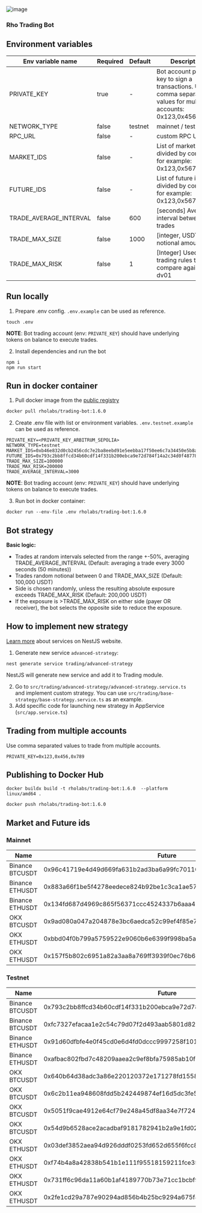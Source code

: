 ![image](https://github.com/RhoLabs/rho-trading-bot/assets/8803471/fb47f21d-badc-4b8c-8be5-a47797c04138)

### Rho Trading Bot

## Environment variables
| Env variable name      | Required | Default | Description                                                                                                          |                                                                                                                                                                                                                                                                                                                                                                                                                                                
|------------------------|----------|---------|----------------------------------------------------------------------------------------------------------------------|
| PRIVATE_KEY            | true     | -       | Bot account private key to sign a transactions. Use comma separated values for multiple accounts: 0x123,0x456,0x789. |
| NETWORK_TYPE           | false    | testnet | mainnet / testnet                                                                                                    |
| RPC_URL                | false    | -       | custom RPC URL                                                                                                       |
| MARKET_IDS             | false    | -       | List of market ids, divided by comma, for example: 0x123,0x567                                                       |
| FUTURE_IDS             | false    | -       | List of future ids, divided by comma, for example: 0x123,0x567                                                       |
| TRADE_AVERAGE_INTERVAL | false    | 600     | [seconds] Average interval between trades                                                                            |
| TRADE_MAX_SIZE         | false    | 1000    | [integer, USDT] Max notional amount                                                                                  |
| TRADE_MAX_RISK         | false    | 1       | [Integer] Used in trading rules to compare against dv01                                                              |

## Run locally
1) Prepare .env config. `.env.example` can be used as reference.
```shell
touch .env
```
**NOTE**: Bot trading account (env: `PRIVATE_KEY`) should have underlying tokens on balance to execute trades.

2) Install dependencies and run the bot
```
npm i
npm run start
```

## Run in docker container

1. Pull docker image from the [public registry](https://hub.docker.com/r/rholabs/trading-bot)
```sh
docker pull rholabs/trading-bot:1.6.0
```

2. Create .env file with list or environment variables. `.env.testnet.example` can be used as reference.
```shell
PRIVATE_KEY=<PRIVATE_KEY_ARBITRUM_SEPOLIA>
NETWORK_TYPE=testnet
MARKET_IDS=0xb46e832d0cb2456cdc7e2ba8eebd91e5eebba17f50ee6c7a34450e5b8a22467c
FUTURE_IDS=0x793c2bb8ffcd34b60cdf14f331b200ebca9e72d784f14a2c34d0f487784812c7
TRADE_MAX_SIZE=100000
TRADE_MAX_RISK=200000
TRADE_AVERAGE_INTERVAL=3000
```

**NOTE**: Bot trading account (env: `PRIVATE_KEY`) should have underlying tokens on balance to execute trades.

3. Run bot in docker container:
```shell
docker run --env-file .env rholabs/trading-bot:1.6.0
```

## Bot strategy

**Basic logic:**
* Trades at random intervals selected from the range +-50%, averaging TRADE_AVERAGE_INTERVAL (Default: averaging a trade every 3000 seconds (50 minutes))
* Trades random notional between 0 and TRADE_MAX_SIZE (Default: 100,000 USDT)
* Side is chosen randomly, unless the resulting absolute exposure exceeds TRADE_MAX_RISK (Default: 200,000 USDT)
* If the exposure is >TRADE_MAX_RISK on either side (payer OR receiver), the bot selects the opposite side to reduce the exposure.

## How to implement new strategy

[Learn more](https://docs.nestjs.com/providers#services) about services on NestJS website.

1. Generate new service `advanced-strategy`:
```shell
nest generate service trading/advanced-strategy
```
NestJS will generate new service and add it to Trading module.

2. Go to `src/trading/advanced-strategy/advanced-strategy.service.ts` and implement custom strategy. You can use `src/trading/base-strategy/base-strategy.service.ts` as an example.
3. Add specific code for launching new strategy in AppService (`src/app.service.ts`)


## Trading from multiple accounts
Use comma separated values to trade from multiple accounts.
```shell
PRIVATE_KEY=0x123,0x456,0x789
```

## Publishing to Docker Hub
```shell
docker buildx build -t rholabs/trading-bot:1.6.0  --platform linux/amd64 .

docker push rholabs/trading-bot:1.6.0
```

## Market and Future ids

### Mainnet

| Name   | Future | Market | Maturity                                                                                                          |                                                                                                                                                                                                                                                                                                                                                                                                                                                
|------------------------|----------|---------|----------------------------------------------------------------------------------------------------------------------|
| Binance BTCUSDT           | 0x96c41719e4d49d669fa631b2ad3ba6a99fc70110bcc5ab3a31019d95fa0367fa     | 0x852d33076c184e71c510bd29bb2e8ad041f4e32ebfb4dd119469332664a56bce       | 28/06/24 |
| Binance ETHUSDT           | 0x883a66f1be5f4278eedece824b92be1c3ca1ae57d441b4047cd2d4c1fbbf9574    | 0x5dc9814bc6650ce1e620667427cea9497265edd04844c865aaa9e49faf7fe1e0 | 28/06/24
| Binance ETHUSDT           | 0x134fd687d4969c865f56371ccc4524337b6aaa43c8fa87d1e5729a87caf8af14    | 0x5dc9814bc6650ce1e620667427cea9497265edd04844c865aaa9e49faf7fe1e0 | 27/09/24
| OKX BTCUSDT           | 0x9ad080a047a204878e3bc6aedca52c99ef4f85e717d012c6b0c4d0369bd33e52    | 0xfe4004698d306fdf8a2654e9bb8e2d9a101b80fea1c61bcf93483f748fe06d62 | 28/06/24
| OKX ETHUSDT           | 0xbbd04f0b799a5759522e9060b6e6399f998ba5a5b990e14ee7062b6e152a611a    | 0x123fa87100b42b4127e5d4bae4f65b60ea48015b4065690cf6b5f6c9aa7316f5 | 28/06/24
| OKX ETHUSDT           | 0x157f5b802c6951a82a3aa8a769ff3939f0ec76b6713f00627e6cb977290abbd5    | 0x123fa87100b42b4127e5d4bae4f65b60ea48015b4065690cf6b5f6c9aa7316f5 | 27/09/24


### Testnet

| Name   | Future | Market | Maturity                                                                                                          |                                                                                                                                                                                                                                                                                                                                                                                                                                                
|------------------------|----------|---------|----------------------------------------------------------------------------------------------------------------------|
| Binance BTCUSDT           | 0x793c2bb8ffcd34b60cdf14f331b200ebca9e72d784f14a2c34d0f487784812c7     | 0xb46e832d0cb2456cdc7e2ba8eebd91e5eebba17f50ee6c7a34450e5b8a22467c       | 28/06/24 |
| Binance BTCUSDT           | 0xfc7327efacaa1e2c54c79d07f2d493aab5801d82db18af40b0365e5c7c7bcc28    | 0xb46e832d0cb2456cdc7e2ba8eebd91e5eebba17f50ee6c7a34450e5b8a22467c | 27/09/2024
| Binance ETHUSDT           | 0x91d60dfbfe4e0f45cd0e6d4fd0dccc9997258f1012a04227f8831d3d3b1d43b8     | 0x26099aa48729f70a8df74968eb64f93726fb7154f56c26f9845266648cf36bce       | 28/06/24 |
| Binance ETHUSDT           | 0xafbac802fbd7c48209aaea2c9ef8bfa75985ab10f555723e0f2dfd27e19b50fe    | 0x26099aa48729f70a8df74968eb64f93726fb7154f56c26f9845266648cf36bce | 27/09/2024
| OKX BTCUSDT           | 0x640b64d38adc3a86e220120372e171278fd1558a74f8413b74a33c9134ae407d    | 0x7c8356dc8574d0b0a60bf6d63b969e9c23c3ff039705357e1db0a04f14f6105e | 28/06/2024
| OKX BTCUSDT           | 0x6c2b11ea948608fdd5b242449874ef16d5dc3fe5e962b5b68edffc73e5ca66cf    | 0x7c8356dc8574d0b0a60bf6d63b969e9c23c3ff039705357e1db0a04f14f6105e | 26/07/2024
| OKX BTCUSDT           | 0x5051f9cae4912e64cf79e248a45df8aa34e7f724519bfe8d47d1472001fcac1f    | 0x7c8356dc8574d0b0a60bf6d63b969e9c23c3ff039705357e1db0a04f14f6105e | 27/09/2024
| OKX BTCUSDT           | 0x54d9b6528ace2acadbaf9181782941b2a9e1fd02cd78ec6bd04c85d23845ac53    | 0x7c8356dc8574d0b0a60bf6d63b969e9c23c3ff039705357e1db0a04f14f6105e | 27/12/2024
| OKX ETHUSDT           | 0x03def3852aea94d926dddf0253fd652d655f6fcc8aec8a47bc4c7b3ef06ec475    | 0x06901dd9e7c4ca095dbf758bb6ab86f139b3bc43cc209fb07b6df8b6bb1c3dc4 | 28/06/2024
| OKX ETHUSDT           | 0xf74b4a8a42838b541b1e111f95518159211fce3581af54c4c9e5273b1d5cf1a3    | 0x06901dd9e7c4ca095dbf758bb6ab86f139b3bc43cc209fb07b6df8b6bb1c3dc4 | 26/07/2024
| OKX ETHUSDT           | 0x731ff6c96da11a60b1af4189770b73e71cc1bcbf9ed69bf8c38f5f1b85702404    | 0x06901dd9e7c4ca095dbf758bb6ab86f139b3bc43cc209fb07b6df8b6bb1c3dc4 | 27/09/2024
| OKX ETHUSDT           | 0x2fe1cd29a787e90294ad856b4b25bc9294a675f8966d0eccc94e8f200fe1da26    | 0x06901dd9e7c4ca095dbf758bb6ab86f139b3bc43cc209fb07b6df8b6bb1c3dc4 | 27/12/2024
